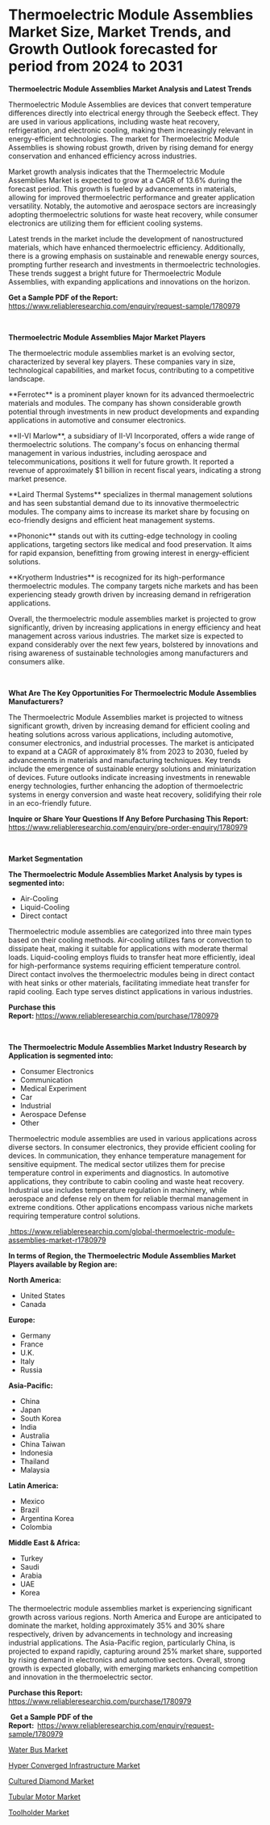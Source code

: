<p><h1>Thermoelectric Module Assemblies Market Size, Market Trends, and Growth Outlook forecasted for period from 2024 to 2031</h1></p><p><strong>Thermoelectric Module Assemblies Market Analysis and Latest Trends</strong></p>
<p><p>Thermoelectric Module Assemblies are devices that convert temperature differences directly into electrical energy through the Seebeck effect. They are used in various applications, including waste heat recovery, refrigeration, and electronic cooling, making them increasingly relevant in energy-efficient technologies. The market for Thermoelectric Module Assemblies is showing robust growth, driven by rising demand for energy conservation and enhanced efficiency across industries.</p><p>Market growth analysis indicates that the Thermoelectric Module Assemblies Market is expected to grow at a CAGR of 13.6% during the forecast period. This growth is fueled by advancements in materials, allowing for improved thermoelectric performance and greater application versatility. Notably, the automotive and aerospace sectors are increasingly adopting thermoelectric solutions for waste heat recovery, while consumer electronics are utilizing them for efficient cooling systems. </p><p>Latest trends in the market include the development of nanostructured materials, which have enhanced thermoelectric efficiency. Additionally, there is a growing emphasis on sustainable and renewable energy sources, prompting further research and investments in thermoelectric technologies. These trends suggest a bright future for Thermoelectric Module Assemblies, with expanding applications and innovations on the horizon.</p></p>
<p><strong>Get a Sample PDF of the Report:&nbsp;</strong> <a href="https://www.reliableresearchiq.com/enquiry/request-sample/1780979?utm_campaign=1119&utm_medium=2&utm_source=Github&utm_content=ia&utm_term=18112024&utm_id=thermoelectric-module-assemblies">https://www.reliableresearchiq.com/enquiry/request-sample/1780979</a></p>
<p>&nbsp;</p>
<p><strong>Thermoelectric Module Assemblies Major Market Players</strong></p>
<p><p>The thermoelectric module assemblies market is an evolving sector, characterized by several key players. These companies vary in size, technological capabilities, and market focus, contributing to a competitive landscape.</p><p>**Ferrotec** is a prominent player known for its advanced thermoelectric materials and modules. The company has shown considerable growth potential through investments in new product developments and expanding applications in automotive and consumer electronics. </p><p>**II-VI Marlow**, a subsidiary of II-VI Incorporated, offers a wide range of thermoelectric solutions. The company's focus on enhancing thermal management in various industries, including aerospace and telecommunications, positions it well for future growth. It reported a revenue of approximately $1 billion in recent fiscal years, indicating a strong market presence.</p><p>**Laird Thermal Systems** specializes in thermal management solutions and has seen substantial demand due to its innovative thermoelectric modules. The company aims to increase its market share by focusing on eco-friendly designs and efficient heat management systems.</p><p>**Phononic** stands out with its cutting-edge technology in cooling applications, targeting sectors like medical and food preservation. It aims for rapid expansion, benefitting from growing interest in energy-efficient solutions.</p><p>**Kryotherm Industries** is recognized for its high-performance thermoelectric modules. The company targets niche markets and has been experiencing steady growth driven by increasing demand in refrigeration applications.</p><p>Overall, the thermoelectric module assemblies market is projected to grow significantly, driven by increasing applications in energy efficiency and heat management across various industries. The market size is expected to expand considerably over the next few years, bolstered by innovations and rising awareness of sustainable technologies among manufacturers and consumers alike.</p></p>
<p>&nbsp;</p>
<p><strong>What Are The Key Opportunities For Thermoelectric Module Assemblies Manufacturers?</strong></p>
<p><p>The Thermoelectric Module Assemblies market is projected to witness significant growth, driven by increasing demand for efficient cooling and heating solutions across various applications, including automotive, consumer electronics, and industrial processes. The market is anticipated to expand at a CAGR of approximately 8% from 2023 to 2030, fueled by advancements in materials and manufacturing techniques. Key trends include the emergence of sustainable energy solutions and miniaturization of devices. Future outlooks indicate increasing investments in renewable energy technologies, further enhancing the adoption of thermoelectric systems in energy conversion and waste heat recovery, solidifying their role in an eco-friendly future.</p></p>
<p><strong>Inquire or Share Your Questions If Any Before Purchasing This Report:</strong> <a href="https://www.reliableresearchiq.com/enquiry/pre-order-enquiry/1780979?utm_campaign=1119&utm_medium=2&utm_source=Github&utm_content=ia&utm_term=18112024&utm_id=thermoelectric-module-assemblies">https://www.reliableresearchiq.com/enquiry/pre-order-enquiry/1780979</a></p>
<p>&nbsp;</p>
<p><strong>Market Segmentation</strong></p>
<p><strong>The Thermoelectric Module Assemblies Market Analysis by types is segmented into:</strong></p>
<p><ul><li>Air-Cooling</li><li>Liquid-Cooling</li><li>Direct contact</li></ul></p>
<p><p>Thermoelectric module assemblies are categorized into three main types based on their cooling methods. Air-cooling utilizes fans or convection to dissipate heat, making it suitable for applications with moderate thermal loads. Liquid-cooling employs fluids to transfer heat more efficiently, ideal for high-performance systems requiring efficient temperature control. Direct contact involves the thermoelectric modules being in direct contact with heat sinks or other materials, facilitating immediate heat transfer for rapid cooling. Each type serves distinct applications in various industries.</p></p>
<p><strong>Purchase this Report:&nbsp;</strong><a href="https://www.reliableresearchiq.com/purchase/1780979?utm_campaign=1119&utm_medium=2&utm_source=Github&utm_content=ia&utm_term=18112024&utm_id=thermoelectric-module-assemblies">https://www.reliableresearchiq.com/purchase/1780979</a></p>
<p>&nbsp;</p>
<p><strong>The Thermoelectric Module Assemblies Market Industry Research by Application is segmented into:</strong></p>
<p><ul><li>Consumer Electronics</li><li>Communication</li><li>Medical Experiment</li><li>Car</li><li>Industrial</li><li>Aerospace Defense</li><li>Other</li></ul></p>
<p><p>Thermoelectric module assemblies are used in various applications across diverse sectors. In consumer electronics, they provide efficient cooling for devices. In communication, they enhance temperature management for sensitive equipment. The medical sector utilizes them for precise temperature control in experiments and diagnostics. In automotive applications, they contribute to cabin cooling and waste heat recovery. Industrial use includes temperature regulation in machinery, while aerospace and defense rely on them for reliable thermal management in extreme conditions. Other applications encompass various niche markets requiring temperature control solutions.</p></p>
<p><a href="https://www.reliableresearchiq.com/global-thermoelectric-module-assemblies-market-r1780979?utm_campaign=1119&utm_medium=2&utm_source=Github&utm_content=ia&utm_term=18112024&utm_id=thermoelectric-module-assemblies">&nbsp;https://www.reliableresearchiq.com/global-thermoelectric-module-assemblies-market-r1780979</a></p>
<p><strong>In terms of Region, the Thermoelectric Module Assemblies Market Players available by Region are:</strong></p>
<p>
    <p> <strong> North America: </strong>
        <ul>
            <li>United States</li>
            <li>Canada</li>
        </ul>
        </p> 
    <p> <strong> Europe: </strong>
        <ul>
            <li>Germany</li>
            <li>France</li>
            <li>U.K.</li>
            <li>Italy</li>
            <li>Russia</li>
        </ul>
        </p> 
    <p> <strong> Asia-Pacific: </strong>
        <ul>
            <li>China</li>
            <li>Japan</li>
            <li>South Korea</li>
            <li>India</li>
            <li>Australia</li>
            <li>China Taiwan</li>
            <li>Indonesia</li>
            <li>Thailand</li>
            <li>Malaysia</li>
        </ul>
        </p> 
    <p> <strong> Latin America: </strong>
        <ul>
            <li>Mexico</li>
            <li>Brazil</li>
            <li>Argentina Korea</li>
            <li>Colombia</li>
        </ul>
        </p> 
    <p> <strong> Middle East & Africa: </strong>
        <ul>
            <li>Turkey</li>
            <li>Saudi</li>
            <li>Arabia</li>
            <li>UAE</li>
            <li>Korea</li>
        </ul>
    </p>
    </p>
<p><p>The thermoelectric module assemblies market is experiencing significant growth across various regions. North America and Europe are anticipated to dominate the market, holding approximately 35% and 30% share respectively, driven by advancements in technology and increasing industrial applications. The Asia-Pacific region, particularly China, is projected to expand rapidly, capturing around 25% market share, supported by rising demand in electronics and automotive sectors. Overall, strong growth is expected globally, with emerging markets enhancing competition and innovation in the thermoelectric sector.</p></p>
<p><strong>Purchase this Report: </strong><a href="https://www.reliableresearchiq.com/purchase/1780979?utm_campaign=1119&utm_medium=2&utm_source=Github&utm_content=ia&utm_term=18112024&utm_id=thermoelectric-module-assemblies">https://www.reliableresearchiq.com/purchase/1780979</a></p>
<p>&nbsp;<strong>Get a Sample PDF of the Report:&nbsp;&nbsp;</strong><a href="https://www.reliableresearchiq.com/enquiry/request-sample/1780979?utm_campaign=1119&utm_medium=2&utm_source=Github&utm_content=ia&utm_term=18112024&utm_id=thermoelectric-module-assemblies">https://www.reliableresearchiq.com/enquiry/request-sample/1780979</a></p>
<p><strong></strong></p>
<p><p><a href="https://www.linkedin.com/pulse/water-bus-market-emerging-trends-future-prospects-period-oltoe?utm_campaign=1119&utm_medium=2&utm_source=Github&utm_content=ia&utm_term=18112024&utm_id=thermoelectric-module-assemblies">Water Bus Market</a></p><p><a href="https://issuu.com/reportprime-2/docs/hyper-converged-infrastructure-mark_d196b84d79a530?utm_campaign=1119&utm_medium=2&utm_source=Github&utm_content=ia&utm_term=18112024&utm_id=thermoelectric-module-assemblies">Hyper Converged Infrastructure Market</a></p><p><a href="https://issuu.com/reportprime-2/docs/cultured-diamond-market-size-2030.p_bc0d26bee70a09?utm_campaign=1119&utm_medium=2&utm_source=Github&utm_content=ia&utm_term=18112024&utm_id=thermoelectric-module-assemblies">Cultured Diamond Market</a></p><p><a href="https://www.linkedin.com/pulse/tubular-motor-industry-insights-report-analyzing-market-wafre?utm_campaign=1119&utm_medium=2&utm_source=Github&utm_content=ia&utm_term=18112024&utm_id=thermoelectric-module-assemblies">Tubular Motor Market</a></p><p><a href="https://www.linkedin.com/pulse/global-toolholder-market-analysis-trends-forecasts-growth-ece2e?utm_campaign=1119&utm_medium=2&utm_source=Github&utm_content=ia&utm_term=18112024&utm_id=thermoelectric-module-assemblies">Toolholder Market</a></p></p>